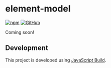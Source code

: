 # element-model

[![npm](https://img.shields.io/npm/v/element-model)](https://www.npmjs.com/package/element-model)
[![GitHub](https://img.shields.io/github/license/craigahobbs/element-model)](https://github.com/craigahobbs/element-model/blob/main/LICENSE)

Coming soon!


## Development

This project is developed using [JavaScript Build](https://github.com/craigahobbs/javascript-build#readme).
